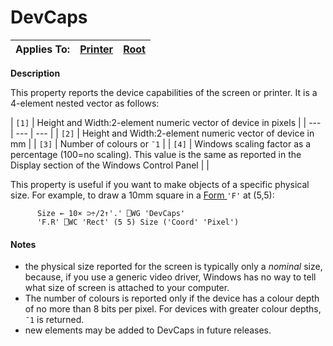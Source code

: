 




<h1 class="heading"><span class="name">DevCaps</span></h1>

| Applies To: | [Printer](./printer.md) | [Root](./root.md) |
| --- | --- | ---  |


**Description**


This property reports the device capabilities of the screen or printer. It is a 4-element nested vector as follows:


| `[1]` | Height and Width:2-element numeric vector of device in pixels |
| --- | --- | ---  |
| `[2]` | Height and Width:2-element numeric vector of device in mm |
| `[3]` | Number of colours or `¯1` |
| `[4]` | Windows scaling factor as a percentage (100=no scaling). This value is the same as reported in the Display section of the Windows Control Panel |  |


This property is useful if you want to make objects of a specific physical size. For example, to draw a 10mm square in a [Form ](./form.md)`'F'`                  at (5,5):
```apl
      Size ← 10× ⊃÷/2↑'.' ⎕WG 'DevCaps'
      'F.R' ⎕WC 'Rect' (5 5) Size ('Coord' 'Pixel')
```

#### Notes

- the physical size reported for the screen is typically only a *nominal* size, because, if you use a generic video driver, Windows has no way to tell what size of screen is attached to your computer.
- The number of colours is reported only if the device has a colour depth of no more than 8 bits per pixel. For devices with greater colour depths, `¯1` is returned.
- new elements may be added to DevCaps in future releases.


